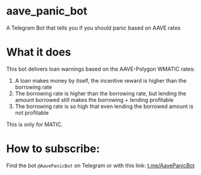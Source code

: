 # aave_panic_bot
A Telegram Bot that tells you if you should panic based on AAVE rates

# What it does

This bot delivers loan warnings based on the AAVE-Polygon WMATIC rates:

1. A loan makes money by itself, the incentive reward is higher than the borrowing rate
2. The borrowing rate is higher than the borrowing rate, but lending the amount borrowed still makes the borrowing + lending profitable
3. The borrowing rate is so high that even lending the borrowed amount is not profitable

This is only for MATIC.

# How to subscribe:
Find the bot `@AavePanicBot` on Telegram or with this link: [t.me/AavePanicBot](t.me/AavePanicBot)

